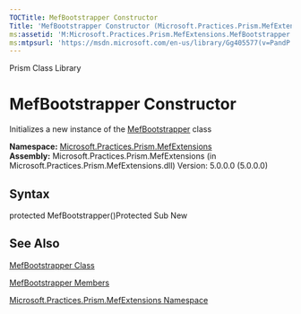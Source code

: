 ```yaml
---
TOCTitle: MefBootstrapper Constructor
Title: 'MefBootstrapper Constructor (Microsoft.Practices.Prism.MefExtensions)'
ms:assetid: 'M:Microsoft.Practices.Prism.MefExtensions.MefBootstrapper.\#ctor'
ms:mtpsurl: 'https://msdn.microsoft.com/en-us/library/Gg405577(v=PandP.50)'
---
```


Prism Class Library

MefBootstrapper Constructor
===========================

Initializes a new instance of the [MefBootstrapper](https://msdn.microsoft.com/t:microsoft.practices.prism.mefextensions.mefbootstrapper) class

**Namespace:** [Microsoft.Practices.Prism.MefExtensions](https://msdn.microsoft.com/n:microsoft.practices.prism.mefextensions)
**Assembly:** Microsoft.Practices.Prism.MefExtensions (in Microsoft.Practices.Prism.MefExtensions.dll) Version: 5.0.0.0 (5.0.0.0)

## Syntax


<span id="syntaxToggle"></span>protected MefBootstrapper()Protected Sub New

See Also
--------


[MefBootstrapper Class](https://msdn.microsoft.com/t:microsoft.practices.prism.mefextensions.mefbootstrapper)

[MefBootstrapper Members](https://msdn.microsoft.com/allmembers.t:microsoft.practices.prism.mefextensions.mefbootstrapper)

[Microsoft.Practices.Prism.MefExtensions Namespace](https://msdn.microsoft.com/n:microsoft.practices.prism.mefextensions)
